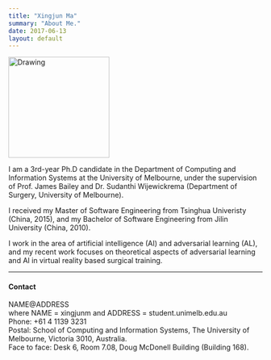 ```yaml
---
title: "Xingjun Ma"
summary: "About Me."
date: 2017-06-13
layout: default
---
```

<img src="xingjunma.jpg" alt="Drawing" style="width: 200px;"/>  

I am a 3rd-year Ph.D candidate in the Department of Computing and Information Systems at the University of Melbourne, under the supervision of Prof. James Bailey and Dr. Sudanthi Wijewickrema (Department of Surgery, University of Melbourne).

I received my Master of Software Engineering from Tsinghua Univeristy (China, 2015), and my Bachelor of Software Engineering from Jilin University (China, 2010).

I work in the area of artificial intelligence (AI) and adversarial learning (AL), and my recent work focuses on theoretical aspects of adversarial learning and AI in virtual reality based surgical training.

---

#### Contact

NAME@ADDRESS  
   where NAME = xingjunm and ADDRESS = student.unimelb.edu.au  
Phone: +61 4 1139 3231  
Postal: School of Computing and Information Systems, The University of Melbourne, Victoria 3010, Australia.   
Face to face: Desk 6, Room 7.08, Doug McDonell Building (Building 168).  